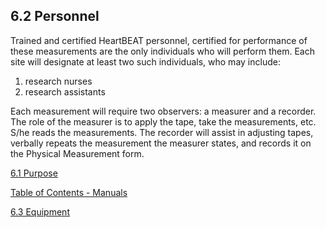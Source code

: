 ## 6.2 Personnel

Trained and certified HeartBEAT personnel, certified for performance of these measurements are the only individuals who will perform them. Each site will designate at least two such individuals, who may include:

1. research nurses
2. research assistants

Each measurement will require two observers: a measurer and a recorder. The role of the measurer is to apply the tape, take the measurements, etc. S/he reads the measurements. The recorder will assist in adjusting tapes, verbally repeats the measurement the measurer states, and records it on the Physical Measurement form.


<div class="center">
<div class="btn-group">
  <a href=":pages_path:/manuals/anthropometry/6-01-purpose.md" class="btn btn-default">
    <span class="glyphicon glyphicon-chevron-left"></span>
    6.1 Purpose
  </a>

  <a href=":pages_path:/manuals/manual-toc.md"
 class="btn btn-default">
    <span class="glyphicon glyphicon-chevron-up"></span>
    Table of Contents - Manuals
  </a>

  <a href=":pages_path:/manuals/anthropometry/6-03-equipment.md" class="btn btn-success">
    6.3 Equipment
    <span class="glyphicon glyphicon-chevron-right"></span>
  </a>
</div>
</div>
